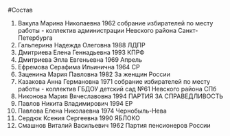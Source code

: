 #Состав
1. Вакула Марина Николаевна 1962 собрание избирателей по месту работы - коллектив администрации Невского района Санкт-Петербурга
2. Гальперина Надежда Олеговна 1988 ЛДПР
3. Дмитриева Елена Геннадьевна 1993 КПРФ
4. Дмитриева Элла Евгеньевна 1969 Апрель
5. Ефремова Серафима Ильинична 1964 СР
6. Заценина Мария Павловна 1982 За женщин России
7. Казакова Анна Германовна 1971 собрание избирателей по месту работы - коллектив ГБДОУ детский сад №61 Невского района СПб
8. Никонова Мария Вячеславовна 1994 ПАРТИЯ ЗА СПРАВЕДЛИВОСТЬ
9. Павлов Никита Владимирович 1994 ЕР
10. Павлова Елена Николаевна 1974 Чернобыль-Нева
11. Сердюк Ксения Сергеевна 1990 ЯБЛОКО
12. Смашнов Виталий Васильевич 1962 Партия пенсионеров России
